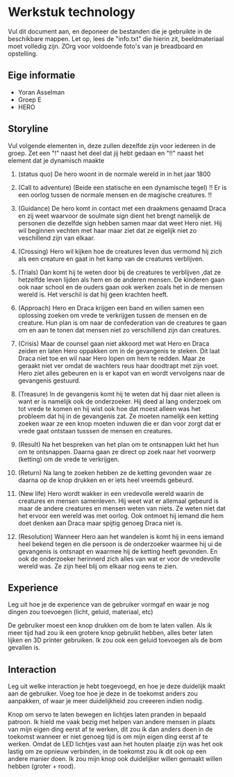 # Werkstuk technology

Vul dit document aan, en deponeer de bestanden die je gebruikte in de beschikbare mappen. Let op, lees de "info.txt" die hierin zit, beeldmateriaal moet volledig zijn. ZOrg voor voldoende foto's van je breadboard en opstelling.


## Eige informatie

- Yoran Asselman
- Groep E
- HERO


## Storyline 

Vul volgende elementen in, deze zullen dezelfde zijn voor iedereen in de groep. Zet een "!" naast het deel dat jij hebt gedaan en "!!" naast het element dat je dynamisch maakte

1. (status quo)
De hero woont in de normale wereld in in het jaar 1800

2. (Call to adventure) (Beide een statische en een dynamische tegel) !!
Er is een oorlog tussen de normale mensen en de magische creatures. !!

3. (Guidance)
De hero komt in contact met een draakmens genaamd Draca en zij weet waarvoor de soulmate sign dient het brengt namelijk de personen die dezelfde sign hebben samen maar dat weet Hero niet. Hij wil beginnen vechten met haar maar ziet dat ze eigelijk niet zo veschillend zijn van elkaar.

4. (Crossing)
Hero wil kijken hoe de creatures leven dus vermomd hij zich als een creature en gaat in het kamp van de creatures verblijven.

5. (Trials)
Dan komt hij te weten door bij de creatures te verblijven ,dat ze hetzelfde leven lijden als hem en de anderen mensen. De kinderen gaan ook naar school en de ouders gaan ook werken zoals het in de mensen wereld is. Het verschil is dat hij geen krachten heeft. 

6. (Approach)
Hero en Draca krijgen een band en willen samen een oplossing zoeken om vrede te verkrijgen tussen de mensen en de creature. Hun plan is om naar de confederation van de creatures te gaan om en aan te tonen dat mensen niet zo verschillend zijn dan creatures.

7. (Crisis)
Maar de counsel gaan niet akkoord met wat Hero en Draca zeiden en laten Hero oppakken om in de gevangenis te steken. Dit laat Draca niet toe en wil naar Hero lopen om hem te redden. Maar ze geraakt niet ver omdat de wachters reus haar doodtrapt met zijn voet. Hero ziet alles gebeuren en is er kapot van en wordt vervolgens naar de gevangenis gestuurd.

8. (Treasure)
In de gevangenis komt hij te weten dat hij daar niet alleen is want er is namelijk ook de onderzoeker. Hij deed al lang onderzoek om tot vrede te komen en hij wist ook hoe dat moest alleen was het probleem dat hij in de gevangenis zat. Ze moeten namelijk een ketting zoeken waar ze een knop moeten induwen die er dan voor zorgt dat er vrede gaat ontstaan tusssen de mensen en creatures.

9. (Result)
Na het bespreken van het plan om te ontsnappen lukt het hun om te ontsnappen. Daarna gaan ze direct op zoek naar het voorwerp (ketting) om de vrede te verkrijgen.

10. (Return)
Na lang te zoeken hebben ze de ketting gevonden waar ze daarna op de knop drukken en er iets heel vreemds gebeurd. 

11. (New life)
Hero wordt wakker in een vredevolle wereld waarin de creatures en mensen samenleven. Hij weet wat er allemaal gebeurd is maar de andere creatures en mensen weten van niets. Ze weten niet dat het ervoor een wereld was met oorlog. Ook ontmoet hij iemand die hem doet denken aan Draca maar spijtig genoeg Draca niet is. 

12. (Resolution)
Wanneer Hero aan het wandelen is komt hij in eens iemand heel bekend tegen en die persoon is de onderzoeker waarmee hij ui de gevangenis is ontsnapt en waarmee hij de ketting heeft gevonden. En ook de onderzoeker herinnerd zich alles van wat er voor de vredevolle wereld was. Ze zijn heel blij om elkaar nog eens te zien.


## Experience

Leg uit hoe je de experience van de gebruiker vormgaf en waar je nog dingen zou toevoegen (licht, geluid, materiaal, etc)

De gebruiker moest een knop drukken om de bom te laten vallen. Als ik meer tijd had zou ik een grotere knop gebruikt hebben, alles beter laten lijken en 3D printer gebruiken. Ik zou ook een geluid toevoegen als de bom gevallen is.


## Interaction

Leg uit welke interaction je hebt toegevoegd, en hoe je deze duidelijk maakt aan de gebruiker. Voeg toe hoe je deze in de toekomst anders zou aanpakken, of waar je meer duidelijkheid zou creeeren indien nodig.

Knop om servo te laten bewegen en lichtjes laten pranden in bepaald patroon. Ik hield me vaak bezig met helpen van andere mensen in plaats van mijn eigen ding eerst af te werken, dit zou ik dan anders doen in de toekomst wanneer er niet genoeg tijd is om mijn eigen ding eerst af te werken. Omdat de LED lichtjes vast aan het houten plaatje zijn was het ook lastig om ze opnieuw verbinden, in de toekomst zou ik dit ook op een andere manier doen. Ik zou mijn knop ook duidelijker willen gemaakt willen hebben (groter + rood).
